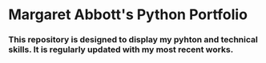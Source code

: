 # Margaret Abbott's Python Portfolio
### This repository is designed to display my pyhton and technical skills. It is regularly updated with my most recent works. 

